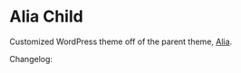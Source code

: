 # Alia Child

Customized WordPress theme off of the parent theme, [Alia](https://themeforest.net/item/alia-minimal-personal-blog/21817200).

Changelog:
